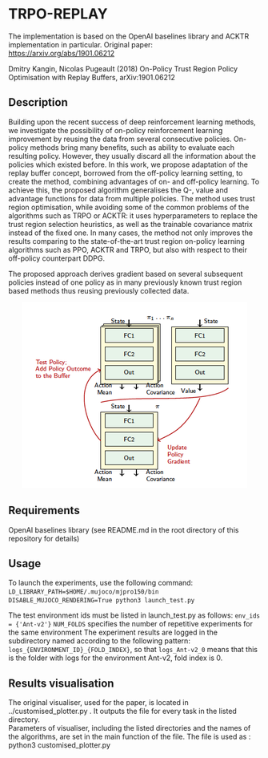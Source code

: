 # TRPO-REPLAY
The implementation is based on the OpenAI baselines library and ACKTR implementation in particular. 
Original paper: https://arxiv.org/abs/1901.06212

Dmitry Kangin, Nicolas Pugeault (2018) On-Policy Trust Region Policy Optimisation with Replay Buffers, arXiv:1901.06212

## Description

Building upon the recent success of deep reinforcement learning methods, we investigate the possibility of on-policy reinforcement learning improvement by reusing the data from several consecutive policies. On-policy methods bring many benefits, such as ability to evaluate each resulting policy. However, they usually discard all the information about the policies which existed before. In this work, we propose adaptation of the replay buffer concept, borrowed from the off-policy learning setting, to create the method, combining advantages of on- and off-policy learning. To achieve this, the proposed algorithm generalises the Q-, value and advantage functions for data from multiple policies. The method uses trust region optimisation, while avoiding some of the common problems of the algorithms such as TRPO or ACKTR: it uses hyperparameters to replace the trust region selection heuristics, as well as  the trainable covariance matrix instead of the fixed one. In many cases, the method not only improves the results comparing to the state-of-the-art trust region on-policy learning algorithms such as PPO, ACKTR and TRPO, but also with respect to their off-policy counterpart DDPG.  


The proposed approach derives gradient based on several subsequent policies instead of one policy as in many previously known trust region based methods thus reusing previously collected data. 
<p align="center">
  <img src="Diagram.png">
</p>


## Requirements
 OpenAI baselines library (see README.md in the root directory of this repository for details)
## Usage
To launch the experiments, use the following command: ```LD_LIBRARY_PATH=$HOME/.mujoco/mjpro150/bin DISABLE_MUJOCO_RENDERING=True python3 launch_test.py```

The test environment ids must be listed in launch_test.py as follows: ```env_ids = {'Ant-v2'}```
```NUM_FOLDS``` specifies the number of repetitive experiments for the same environment
The experiment results are logged in the subdirectory named according to the following pattern:  ```logs_{ENVIRONMENT_ID}_{FOLD_INDEX}```, so that ```logs_Ant-v2_0``` means that this is the folder with logs for the environment Ant-v2, fold index is 0. 

## Results visualisation
The original visualiser, used for the paper, is located in ../customised_plotter.py . It outputs the file for every task in the listed directory.  
Parameters of visualiser, including the listed directories and the names of the algorithms, are set in the main function of the file. The file is used as : python3 customised_plotter.py


